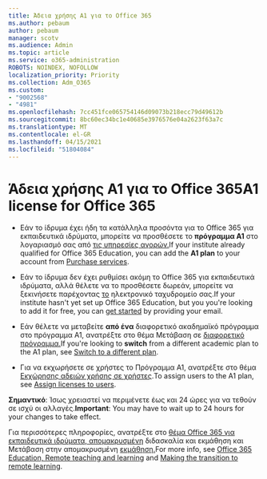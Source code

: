 ```yaml
---
title: Άδεια χρήσης A1 για το Office 365
ms.author: pebaum
author: pebaum
manager: scotv
ms.audience: Admin
ms.topic: article
ms.service: o365-administration
ROBOTS: NOINDEX, NOFOLLOW
localization_priority: Priority
ms.collection: Adm_O365
ms.custom:
- "9002568"
- "4981"
ms.openlocfilehash: 7cc451fce065754146d09073b218ecc79d49612b
ms.sourcegitcommit: 8bc60ec34bc1e40685e3976576e04a2623f63a7c
ms.translationtype: MT
ms.contentlocale: el-GR
ms.lasthandoff: 04/15/2021
ms.locfileid: "51804084"
---
```

# <a name="a1-license-for-office-365"></a><span data-ttu-id="ac4ae-102">Άδεια χρήσης A1 για το Office 365</span><span class="sxs-lookup"><span data-stu-id="ac4ae-102">A1 license for Office 365</span></span>

- <span data-ttu-id="ac4ae-103">Εάν το ίδρυμα έχει ήδη τα κατάλληλα προσόντα για το Office 365 για εκπαιδευτικά ιδρύματα, μπορείτε να προσθέσετε το **πρόγραμμα A1** στο λογαριασμό σας από [τις υπηρεσίες αγορών.](https://docs.microsoft.com/microsoft-365/commerce/buy-another-subscription#buy-another-subscription)</span><span class="sxs-lookup"><span data-stu-id="ac4ae-103">If your institute already qualified for Office 365 Education, you can add the **A1 plan** to your account from [Purchase services](https://docs.microsoft.com/microsoft-365/commerce/buy-another-subscription#buy-another-subscription).</span></span>

- <span data-ttu-id="ac4ae-104">Εάν το ίδρυμα δεν έχει ρυθμίσει ακόμη το Office 365 για εκπαιδευτικά ιδρύματα, αλλά θέλετε να το προσθέσετε δωρεάν, μπορείτε να ξεκινήσετε παρέχοντας [το](https://www.microsoft.com/education/products/office) ηλεκτρονικό ταχυδρομείο σας.</span><span class="sxs-lookup"><span data-stu-id="ac4ae-104">If your institute hasn't yet set up Office 365 Education, but you you're looking to add it for free, you can [get started](https://www.microsoft.com/education/products/office) by providing your email.</span></span>

- <span data-ttu-id="ac4ae-105">Εάν θέλετε να μεταβείτε **από ένα** διαφορετικό ακαδημαϊκό πρόγραμμα στο πρόγραμμα A1, ανατρέξτε στο θέμα Μετάβαση σε [διαφορετικό πρόγραμμα.](https://docs.microsoft.com/microsoft-365/commerce/subscriptions/switch-plans-manually)</span><span class="sxs-lookup"><span data-stu-id="ac4ae-105">If you're looking to **switch** from a different academic plan to the A1 plan, see [Switch to a different plan](https://docs.microsoft.com/microsoft-365/commerce/subscriptions/switch-plans-manually).</span></span>

- <span data-ttu-id="ac4ae-106">Για να εκχωρήσετε σε χρήστες το Πρόγραμμα A1, ανατρέξτε στο θέμα [Εκχώρησης αδειών χρήσης σε χρήστες](https://docs.microsoft.com/microsoft-365/admin/manage/assign-licenses-to-users).</span><span class="sxs-lookup"><span data-stu-id="ac4ae-106">To assign users to the A1 plan, see [Assign licenses to users](https://docs.microsoft.com/microsoft-365/admin/manage/assign-licenses-to-users).</span></span>

<span data-ttu-id="ac4ae-107">**Σημαντικό**: Ίσως χρειαστεί να περιμένετε έως και 24 ώρες για να τεθούν σε ισχύ οι αλλαγές.</span><span class="sxs-lookup"><span data-stu-id="ac4ae-107">**Important**: You may have to wait up to 24 hours for your changes to take effect.</span></span>

<span data-ttu-id="ac4ae-108">Για περισσότερες πληροφορίες, ανατρέξτε στο [θέμα Office 365 για εκπαιδευτικά ιδρύματα, απομακρυσμένη](https://support.office.com/article/remote-teaching-and-learning-in-office-365-education-f651ccae-7b65-478b-8366-51bb884025c4) διδασκαλία και εκμάθηση και Μετάβαση στην απομακρυσμένη [εκμάθηση.](https://www.microsoft.com/education/remote-learning)</span><span class="sxs-lookup"><span data-stu-id="ac4ae-108">For more info, see [Office 365 Education, Remote teaching and learning](https://support.office.com/article/remote-teaching-and-learning-in-office-365-education-f651ccae-7b65-478b-8366-51bb884025c4) and [Making the transition to remote learning](https://www.microsoft.com/education/remote-learning).</span></span>
